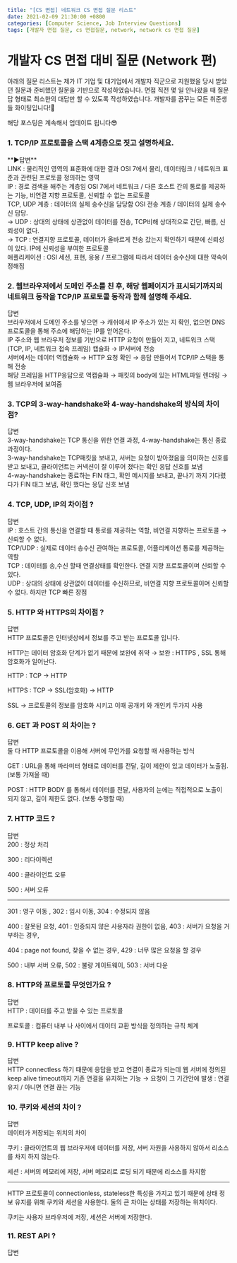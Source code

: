 ```yaml
title: "[CS 면접] 네트워크 CS 면접 질문 리스트"
date: 2021-02-09 21:30:00 +0800
categories: [Computer Science, Job Interview Questions]
tags: [개발자 면접 질문, cs 면접질문, network, network cs 면접 질문]  

```

# **개발자 CS 면접 대비 질문 (Network 편)**

아래의 질문 리스트는 제가 IT 기업 및 대기업에서 개발자 직군으로 지원했을 당시 받았던 질문과 준비했던 질문을 기반으로 작성하였습니다. 면접 직전 몇 일 안나왔을 때 질문 답 형태로 최소한의 대답만 할 수 있도록 작성하였습니다. 개발자를 꿈꾸는 모든 취준생들 화이팅입니다!🤗

해당 포스팅은 계속해서 업데이트 됩니다😎

### 1. TCP/IP 프로토콜을 스택 4계층으로 짓고 설명하세요.

<summary>**▶답변**</summary>

<div markdown="1">
LINK : 물리적인 영역의 표준화에 대한 결과 OSI 7에서 물리, 데이터링크 / 네트워크 표준과 관련된 프로토콜 정의하는 영역
<br>
IP : 경로 검색을 해주는 계층임 OSI 7에서 네트워크 / 다른 호스트 간의 통로를 제공하는 기능, 비연결 지향 프로토콜, 신뢰할 수 없는 프로토콜 <br>TCP, UDP 계층 : 데이터의 실제 송수신을 담당함 OSI 전송 계층 / 데이터의 실제 송수신 담당.<br>→ UDP : 상대의 상태에 상관없이 데이터를 전송, TCP비해 상대적으로 간단, 빠름, 신뢰성이 없다. <br>→ TCP : 연결지향 프로토콜, 데이터가 올바르게 전송 갔는지 확인하기 때문에 신뢰성이 있다. IP에 신뢰성을 부여한 프로토콜<br>애플리케이션 : OSI 세션, 표현, 응용 / 프로그램에 따라서 데이터 송수신에 대한 약속이 정해짐 
</div>

### 2. 웹브라우저에서 도메인 주소를 친 후, 해당 웹페이지가 표시되기까지의 네트워크 동작을 TCP/IP 프로토콜 동작과 함께 설명해 주세요.

<summary>답변</summary>

<div markdown="1">
브라우저에서 도메인 주소를 넣으면 → 캐쉬에서 IP 주소가 있는 지 확인, 없으면 DNS 프로토콜을 통해 주소에 해당하는 IP를 얻어온다.<br>IP 주소와 웹 브라우저 정보를 기반으로 HTTP 요청이 만들어 지고, 네트워크 스택 (TCP, IP, 네트워크 접속 프레임) 캡슐화 → IP서버에 전송<br>서버에서는 데이터 역캡슐화 → HTTP 요청 확인 → 응답 만들어서 TCP/IP 스택을 통해 전송<br>해당 프레임을 HTTP응답으로 역캡슐화 → 패킷의 body에 있는 HTML파일 렌더링 → 웹 브라우저에 보여줌
</div>



### 3. TCP의 3-way-handshake와 4-way-handshake의 방식의 차이점?

<summary>답변</summary>

<div markdown="1">
3-way-handshake는 TCP 통신을 위한 연결 과정, 4-way-handshake는 통신 종료 과정이다.<br>3-way-handshake는 TCP패킷을 보내고, 서버는 요청이 받아졌음을 의미하는 신호를 받고 보내고, 클라이언트는 커넥션이 잘 이루어 졌다는 확인 응답 신호를 보냄<br>4-way-handshake는 종료하는 FIN 태그, 확인 메시지를 보내고, 끝나기 까지 기다렸다가 FIN 태그 보냄, 확인 했다는 응답 신호 보냄 
</div>



### 4. TCP, UDP, IP의 차이점 ?

<summary>답변</summary>

<div markdown="1">
IP : 호스트 간의 통신을 연결할 때 통로를 제공하는 역할, 비연결 지향하는 프로토콜 → 신뢰할 수 없다.<br>TCP/UDP : 실제로 데이터 송수신 관여하는 프로토콜, 어플리케이션 통로를 제공하는 역할<br>TCP : 데이터를 송,수신 할때 연결상태를 확인한다. 연결 지향 프로토콜이며 신뢰할 수 있다.<br>UDP : 상대의 상태에 상관없이 데이터를 수신하므로, 비연결 지향 프로토콜이며 신뢰할 수 없다. 하지만 TCP 빠른 장점
</div>

### 5. HTTP 와 HTTPS의 차이점 ?

<summary>답변</summary>

<div markdown="1">
HTTP 프로토콜은 인터넷상에서 정보를 주고 받는 프로토콜 입니다. 

HTTP는 데이터 암호화 단계가 없기 때문에 보완에 취약 → 보완 : HTTPS , SSL 통해 암호화가 일어난다.

HTTP : TCP → HTTP

HTTPS : TCP → SSL(암호화) → HTTP

SSL → 프로토콜의 정보를 암호화 시키고 이때 공개키 와 개인키 두가지 사용
</div>

### 6. GET 과 POST 의 차이는 ?

<summary>답변</summary>

<div markdown="1">
둘 다 HTTP 프로토콜을 이용해 서버에 무언가를 요청할 때 사용하는 방식

GET : URL을 통해 파라미터 형태로 데이터를 전달, 길이 제한이 있고 데이터가 노출됨. (보통 가져올 때)

POST : HTTP BODY 를 통해서 데이터를 전달, 사용자의 눈에는 직접적으로 노출이 되지 않고, 길이 제한도 없다. (보통 수행할 때)
</div>

### 7. HTTP 코드 ?

<summary>답변</summary>

<div markdown="1">
200 : 정상 처리

300 : 리다이렉션

400 : 클라이언트 오류

500 : 서버 오류

---

301 : 영구 이동 , 302 : 임시 이동, 304 : 수정되지 않음

400 : 잘못된 요청, 401 : 인증되지 않은 사용자라 권한이 없음, 403 : 서버가 요청을 거부하는 경우, 

404 : page not found, 찾을 수 없는 경우, 429 : 너무 많은 요청을 할 경우

500 : 내부 서버 오류, 502 : 불량 게이트웨이, 503 : 서버 다운
</div>

### 8. HTTP와 프로토콜 무엇인가요 ?

<summary>답변</summary>

<div markdown="1">
HTTP : 데이터를 주고 받을 수 있는 프로토콜

프로토콜 : 컴퓨터 내부 나 사이에서 데이터 교환 방식을 정의하는 규칙 체계
</div>

### 9. HTTP keep alive ?

<summary>답변</summary>

<div markdown="1">
HTTP connectless 하기 때문에 응답을 받고 연결이 종료가 되는데 웹 서버에 정의된 keep alive timeout까지 기존 연결을 유지하는 기능 → 요청이 그 기간안에 발생 : 연결 유지 / 아니면 연결 끊는 기능
</div>

### 10. 쿠키와 세션의 차이 ?

<summary>답변</summary>

<div markdown="1">
데이터가 저장되는 위치의 차이

쿠키 : 클라이언트의 웹 브라우저에 데이터를 저장, 서버 자원을 사용하지 않아서 리소스를 차지 하지 않는다.

세션 : 서버의 메모리에 저장, 서버 메모리로 로딩 되기 때문에 리소스를 차지함 

---

HTTP 프로토콜이 connectionless, stateless한 특성을 가지고 있기 때문에 상태 정보 유지를 위해 쿠키와 세션을 사용한다. 둘의 큰 차이는 상태를 저장하는 위치이다.

쿠키는 사용자 브라우저에 저장, 세션은 서버에 저장한다.
</div>

### 11. REST API ?

<summary>답변</summary>

<div markdown="1">
</div>

